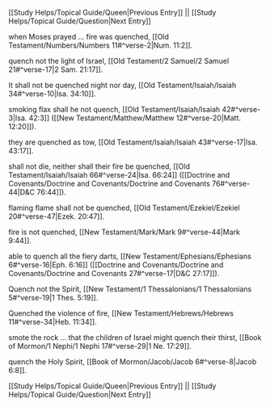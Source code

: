 [[Study Helps/Topical Guide/Queen|Previous Entry]]  ||  [[Study Helps/Topical Guide/Question|Next Entry]]

 when Moses prayed ... fire was quenched, [[Old Testament/Numbers/Numbers 11#^verse-2|Num. 11:2]].

 quench not the light of Israel, [[Old Testament/2 Samuel/2 Samuel 21#^verse-17|2 Sam. 21:17]].

 It shall not be quenched night nor day, [[Old Testament/Isaiah/Isaiah 34#^verse-10|Isa. 34:10]].

 smoking flax shall he not quench, [[Old Testament/Isaiah/Isaiah 42#^verse-3|Isa. 42:3]] ([[New Testament/Matthew/Matthew 12#^verse-20|Matt. 12:20]]).

 they are quenched as tow, [[Old Testament/Isaiah/Isaiah 43#^verse-17|Isa. 43:17]].

 shall not die, neither shall their fire be quenched, [[Old Testament/Isaiah/Isaiah 66#^verse-24|Isa. 66:24]] ([[Doctrine and Covenants/Doctrine and Covenants/Doctrine and Covenants 76#^verse-44|D&C 76:44]]).

 flaming flame shall not be quenched, [[Old Testament/Ezekiel/Ezekiel 20#^verse-47|Ezek. 20:47]].

 fire is not quenched, [[New Testament/Mark/Mark 9#^verse-44|Mark 9:44]].

 able to quench all the fiery darts, [[New Testament/Ephesians/Ephesians 6#^verse-16|Eph. 6:16]] ([[Doctrine and Covenants/Doctrine and Covenants/Doctrine and Covenants 27#^verse-17|D&C 27:17]]).

 Quench not the Spirit, [[New Testament/1 Thessalonians/1 Thessalonians 5#^verse-19|1 Thes. 5:19]].

 Quenched the violence of fire, [[New Testament/Hebrews/Hebrews 11#^verse-34|Heb. 11:34]].

 smote the rock ... that the children of Israel might quench their thirst, [[Book of Mormon/1 Nephi/1 Nephi 17#^verse-29|1 Ne. 17:29]].

 quench the Holy Spirit, [[Book of Mormon/Jacob/Jacob 6#^verse-8|Jacob 6:8]].

[[Study Helps/Topical Guide/Queen|Previous Entry]]  ||  [[Study Helps/Topical Guide/Question|Next Entry]]